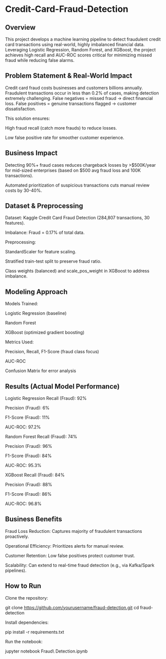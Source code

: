 # Credit-Card-Fraud-Detection
## Overview
This project develops a machine learning pipeline to detect fraudulent credit card transactions using real-world, highly imbalanced financial data. Leveraging Logistic Regression, Random Forest, and XGBoost, the project achieves high recall and AUC-ROC scores critical for minimizing missed fraud while reducing false alarms.
## Problem Statement & Real-World Impact
Credit card fraud costs businesses and customers billions annually. Fraudulent transactions occur in less than 0.2% of cases, making detection extremely challenging.
False negatives = missed fraud → direct financial loss.
False positives = genuine transactions flagged → customer dissatisfaction.

This solution ensures:

High fraud recall (catch more frauds) to reduce losses.

Low false positive rate for smoother customer experience.

## Business Impact
Detecting 90%+ fraud cases reduces chargeback losses by >$500K/year for mid-sized enterprises (based on $500 avg fraud loss and 100K transactions).

Automated prioritization of suspicious transactions cuts manual review costs by 30-40%.

## Dataset & Preprocessing
Dataset: Kaggle Credit Card Fraud Detection (284,807 transactions, 30 features).

Imbalance: Fraud = 0.17% of total data.

Preprocessing:

StandardScaler for feature scaling.

Stratified train-test split to preserve fraud ratio.

Class weights (balanced) and scale_pos_weight in XGBoost to address imbalance.
## Modeling Approach
Models Trained:

Logistic Regression (baseline)

Random Forest

XGBoost (optimized gradient boosting)

Metrics Used:

Precision, Recall, F1-Score (fraud class focus)

AUC-ROC

Confusion Matrix for error analysis

## Results (Actual Model Performance)
Logistic Regression
Recall (Fraud): 92%

Precision (Fraud): 6%

F1-Score (Fraud): 11%

AUC-ROC: 97.2%

Random Forest
Recall (Fraud): 74%

Precision (Fraud): 96%

F1-Score (Fraud): 84%

AUC-ROC: 95.3%

XGBoost
Recall (Fraud): 84%

Precision (Fraud): 88%

F1-Score (Fraud): 86%

AUC-ROC: 96.8%

## Business Benefits
Fraud Loss Reduction: Captures majority of fraudulent transactions proactively.

Operational Efficiency: Prioritizes alerts for manual review.

Customer Retention: Low false positives protect customer trust.

Scalability: Can extend to real-time fraud detection (e.g., via Kafka/Spark pipelines).

## How to Run
Clone the repository:


git clone https://github.com/yourusername/fraud-detection.git
cd fraud-detection

Install dependencies:


pip install -r requirements.txt


Run the notebook:


jupyter notebook Fraud\ Detection.ipynb


